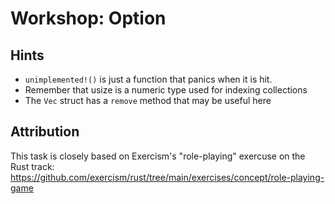 # Workshop: Option



## Hints

* `unimplemented!()` is just a function that panics when it is hit.
* Remember that usize is a numeric type used for indexing collections
* The `Vec` struct has a `remove` method that may be useful here

## Attribution

This task is closely based on Exercism's "role-playing" exercuse on the Rust track: https://github.com/exercism/rust/tree/main/exercises/concept/role-playing-game
